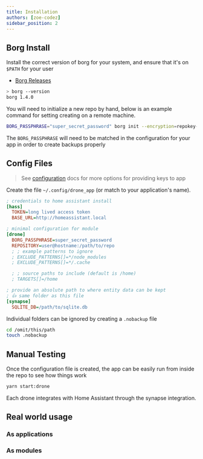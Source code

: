 ```yaml
---
title: Installation
authors: [zoe-codez]
sidebar_position: 2
---
```


## Borg Install

Install the correct version of borg for your system, and ensure that it's on `$PATH` for your user

- [Borg Releases](https://github.com/borgbackup/borg/releases)

```bash
> borg --version
borg 1.4.0
```

You will need to initialize a new repo by hand, below is an example command for setting creating on a remote machine.

```bash
BORG_PASSPHRASE="super_secret_password" borg init --encryption=repokey-blake2 user@hostname:/path/to/repo
```

The `BORG_PASSPHRASE` will need to be matched in the configuration for your app in order to create backups properly

## Config Files

> See [configuration](/docs/core/configuration) docs for more options for providing keys to app

Create the file `~/.config/drone_app` (or match to your application's name).

```ini
; credentials to home assistant install
[hass]
  TOKEN=long lived access token
  BASE_URL=http://homeassistant.local

; minimal configuration for module
[drone]
  BORG_PASSPHRASE=super_secret_password
  REPOSITORY=user@hostname:/path/to/repo
  ; ; example patterns to ignore
  ; EXCLUDE_PATTERNS[]=*/node_modules
  ; EXCLUDE_PATTERNS[]=*/.cache

  ; ; source paths to include (default is /home)
  ; TARGETS[]=/home

; provide an absolute path to where entity data can be kept
; 👍 same folder as this file
[synapse]
  SQLITE_DB=/path/to/sqlite.db
```

Individual folders can be ignored by creating a `.nobackup` file

```bash
cd /omit/this/path
touch .nobackup
```

## Manual Testing

Once the configuration file is created, the app can be easily run from inside the repo to see how things work

```bash
yarn start:drone
```

Each drone integrates with Home Assistant through the synapse integration.

## Real world usage

### As applications

### As modules
